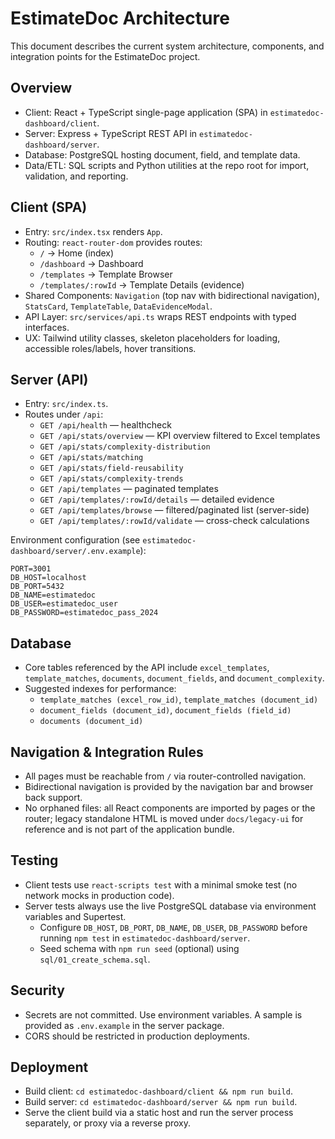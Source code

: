 # EstimateDoc Architecture

This document describes the current system architecture, components, and integration points for the EstimateDoc project.

## Overview

- Client: React + TypeScript single-page application (SPA) in `estimatedoc-dashboard/client`.
- Server: Express + TypeScript REST API in `estimatedoc-dashboard/server`.
- Database: PostgreSQL hosting document, field, and template data.
- Data/ETL: SQL scripts and Python utilities at the repo root for import, validation, and reporting.

## Client (SPA)

- Entry: `src/index.tsx` renders `App`.
- Routing: `react-router-dom` provides routes:
  - `/` → Home (index)
  - `/dashboard` → Dashboard
  - `/templates` → Template Browser
  - `/templates/:rowId` → Template Details (evidence)
- Shared Components: `Navigation` (top nav with bidirectional navigation), `StatsCard`, `TemplateTable`, `DataEvidenceModal`.
- API Layer: `src/services/api.ts` wraps REST endpoints with typed interfaces.
- UX: Tailwind utility classes, skeleton placeholders for loading, accessible roles/labels, hover transitions.

## Server (API)

- Entry: `src/index.ts`.
- Routes under `/api`:
  - `GET /api/health` — healthcheck
  - `GET /api/stats/overview` — KPI overview filtered to Excel templates
  - `GET /api/stats/complexity-distribution`
  - `GET /api/stats/matching`
  - `GET /api/stats/field-reusability`
  - `GET /api/stats/complexity-trends`
  - `GET /api/templates` — paginated templates
  - `GET /api/templates/:rowId/details` — detailed evidence
  - `GET /api/templates/browse` — filtered/paginated list (server-side)
  - `GET /api/templates/:rowId/validate` — cross-check calculations

Environment configuration (see `estimatedoc-dashboard/server/.env.example`):

```
PORT=3001
DB_HOST=localhost
DB_PORT=5432
DB_NAME=estimatedoc
DB_USER=estimatedoc_user
DB_PASSWORD=estimatedoc_pass_2024
```

## Database

- Core tables referenced by the API include `excel_templates`, `template_matches`, `documents`, `document_fields`, and `document_complexity`.
- Suggested indexes for performance:
  - `template_matches (excel_row_id)`, `template_matches (document_id)`
  - `document_fields (document_id)`, `document_fields (field_id)`
  - `documents (document_id)`

## Navigation & Integration Rules

- All pages must be reachable from `/` via router-controlled navigation.
- Bidirectional navigation is provided by the navigation bar and browser back support.
- No orphaned files: all React components are imported by pages or the router; legacy standalone HTML is moved under `docs/legacy-ui` for reference and is not part of the application bundle.

## Testing

- Client tests use `react-scripts test` with a minimal smoke test (no network mocks in production code).
- Server tests always use the live PostgreSQL database via environment variables and Supertest.
  - Configure `DB_HOST`, `DB_PORT`, `DB_NAME`, `DB_USER`, `DB_PASSWORD` before running `npm test` in `estimatedoc-dashboard/server`.
  - Seed schema with `npm run seed` (optional) using `sql/01_create_schema.sql`.

## Security

- Secrets are not committed. Use environment variables. A sample is provided as `.env.example` in the server package.
- CORS should be restricted in production deployments.

## Deployment

- Build client: `cd estimatedoc-dashboard/client && npm run build`.
- Build server: `cd estimatedoc-dashboard/server && npm run build`.
- Serve the client build via a static host and run the server process separately, or proxy via a reverse proxy.

